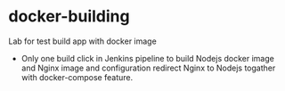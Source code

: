 # docker-building
Lab for test build app with docker image
- Only one build click in Jenkins pipeline to build Nodejs docker image and Nginx image and configuration redirect Nginx to Nodejs togather with docker-compose feature.
